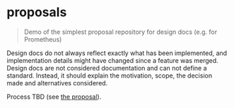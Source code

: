 # proposals

> Demo of the simplest proposal repository for design docs (e.g. for Prometheus)

Design docs do not always reflect exactly what has been implemented, and implementation details might have changed since a feature was merged. Design docs are not considered documentation and can not define a standard. Instead, it should explain the motivation, scope, the decision made and alternatives considered.

Process TBD (see [the proposal](2022-11-23_proposal-process.md)).
